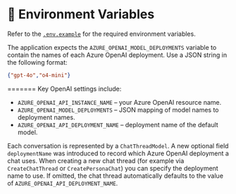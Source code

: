 # 🔑 Environment Variables

Refer to the [`.env.example`](../src/.env.example) for the required environment variables.


The application expects the `AZURE_OPENAI_MODEL_DEPLOYMENTS` variable to contain the names of each Azure OpenAI deployment. Use a JSON string in the following format:

```json
{"gpt-4o","o4-mini"}
```
=======
Key OpenAI settings include:

- `AZURE_OPENAI_API_INSTANCE_NAME` – your Azure OpenAI resource name.
- `AZURE_OPENAI_MODEL_DEPLOYMENTS` – JSON mapping of model names to deployment names.
- `AZURE_OPENAI_API_DEPLOYMENT_NAME` – deployment name of the default model.

Each conversation is represented by a `ChatThreadModel`. A new optional field
`deploymentName` was introduced to record which Azure OpenAI deployment a chat
uses. When creating a new chat thread (for example via `CreateChatThread` or
`CreatePersonaChat`) you can specify the deployment name to use. If omitted, the
chat thread automatically defaults to the value of
`AZURE_OPENAI_API_DEPLOYMENT_NAME`.

